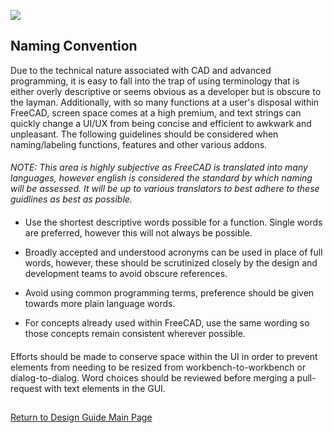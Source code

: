 ![](https://wiki.freecad.org/images/0/06/Freecad.svg)

## Naming Convention

Due to the technical nature associated with CAD and advanced programming, it is easy to fall into the trap of using terminology that is either overly descriptive or seems obvious as a developer but is obscure to the layman. Additionally, with so many functions at a user's disposal within FreeCAD, screen space comes at a high premium, and text strings can quickly change a UI/UX from being concise and efficient to awkwark and unpleasant. The following guidelines should be considered when naming/labeling functions, features and other various addons.

#### 

*NOTE: This area is highly subjective as FreeCAD is translated into many languages, however english is considered the standard by which naming will be assessed. It will be up to various translators to best adhere to these guidlines as best as possible.*

#### 

- Use the shortest descriptive words possible for a function. Single words are preferred, however this will not always be possible.

- Broadly accepted and understood acronyms can be used in place of full words, however, these should be scrutinized closely by the design and development teams to avoid obscure references.

- Avoid using common programming terms, preference should be given towards more plain language words.

- For concepts already used within FreeCAD, use the same wording so those concepts remain consistent wherever possible.
  
  #### 

Efforts should be made to conserve space within the UI in order to prevent elements from needing to be resized from workbench-to-workbench or dialog-to-dialog. Word choices should be reviewed before merging a pull-request with text elements in the GUI.

##

[Return to Design Guide Main Page](index.md)
